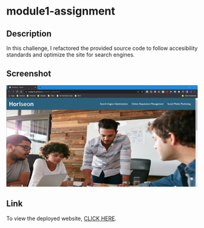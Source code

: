 # module1-assignment

## Description

In this challenge, I refactored the provided source code to follow accesibility standards and optimize the site for search engines.

## Screenshot

![Screenshot of the deployed web application](./assets/images/module1_webpage_screenshot.png)

## Link

To view the deployed website, [CLICK HERE](https://hawkjosh.github.io/module1-assignment/).